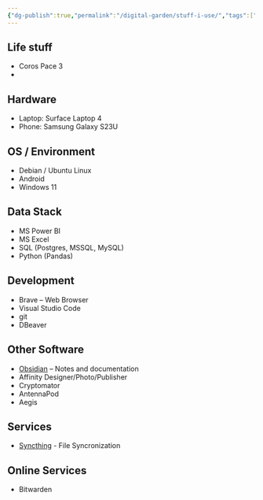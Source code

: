 ```yaml
---
{"dg-publish":true,"permalink":"/digital-garden/stuff-i-use/","tags":["DigitalGarden"],"noteIcon":""}
---
```


## Life stuff
- Coros Pace 3
- 
## Hardware

- Laptop: Surface Laptop 4
- Phone: Samsung Galaxy S23U

## OS / Environment
- Debian / Ubuntu Linux 
- Android
- Windows 11
## Data Stack
- MS Power BI
- MS Excel
- SQL (Postgres, MSSQL, MySQL)
- Python (Pandas)
## Development

- Brave – Web Browser
- Visual Studio Code
- git
- DBeaver
## Other Software

- [Obsidian](https://obsidian.md/) – Notes and documentation
- Affinity Designer/Photo/Publisher
- Cryptomator 
- AntennaPod
- Aegis

## Services
- [Syncthing](https://syncthing.net/) - File Syncronization

## Online Services
- Bitwarden



